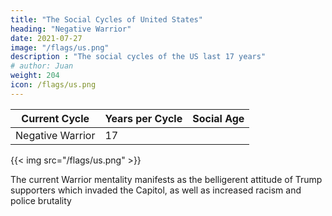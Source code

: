 ```yaml
---
title: "The Social Cycles of United States"
heading: "Negative Warrior"
date: 2021-07-27
image: "/flags/us.png"
description : "The social cycles of the US last 17 years"
# author: Juan
weight: 204
icon: /flags/us.png
---
```



Current Cycle | Years per Cycle | Social Age
--- | --- | ---
Negative Warrior | 17 |

{{< img src="/flags/us.png" >}}

The current Warrior mentality manifests as the belligerent attitude of Trump supporters which invaded the Capitol, as well as increased racism and police brutality


<!-- Real America vs Liberal America

The American founding fathers put God as the ruler over freedom (liberalism), as proven by "In God We Trust."

Bible Belt states as the Real America. However, the  Civil war north against the South non-liberal south which preferred slavery. 

This led to God being replaced by liberalism and therefore ambition, money, and property. This led to expansionism as the Spanish-Ameican War and then entry into WWI and WWII. It will likely see-saw between liberalism (financial crisis, globalism) and noniberalism (anti-vaxxer, racism) around every 200 years or so.      -->